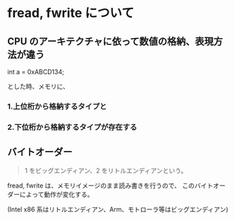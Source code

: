 # fread, fwrite について

## CPU のアーキテクチャに依って数値の格納、表現方法が違う

int a = 0xABCD134;

とした時、メモリに、

### 1.上位桁から格納するタイプと

### 2.下位桁から格納するタイプが存在する

## バイトオーダー

> 1 をビッグエンディアン、2 をリトルエンディアンという。

fread, fwrite は、メモリイメージのまま読み書きを行うので、
このバイトオーダーによって動作が変化する。

(Intel x86 系はリトルエンディアン、Arm、モトローラ等はビッグエンディアン)
